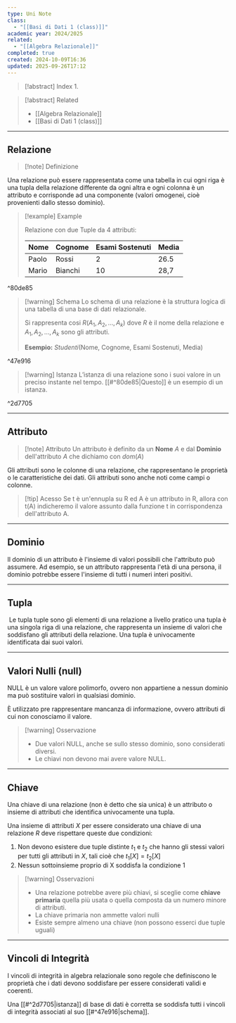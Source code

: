 ```yaml
---
type: Uni Note
class:
  - "[[Basi di Dati 1 (class)]]"
academic year: 2024/2025
related:
  - "[[Algebra Relazionale]]"
completed: true
created: 2024-10-09T16:36
updated: 2025-09-26T17:12
---
```

>[!abstract] Index
>1. 

>[!abstract] Related
>- [[Algebra Relazionale]]
>- [[Basi di Dati 1 (class)]]

---
## Relazione

>[!note] Definizione
>

Una relazione può essere rappresentata come una tabella in cui ogni riga è una tupla della relazione differente da ogni altra e ogni colonna è un attributo e corrisponde ad una componente (valori omogenei, cioè provenienti dallo stesso dominio).

>[!example] Example
>
>Relazione con due Tuple da 4 attributi:
>
>| Nome  | Cognome | Esami Sostenuti | Media |
>| ----- | ------- | --------------- | ----- |
>| Paolo | Rossi   | 2               | 26.5  |
>| Mario | Bianchi | 10              | 28,7  |

^80de85

>[!warning] Schema
>Lo schema di una relazione è la struttura logica di una tabella di una base di dati relazionale.
>
>Si rappresenta cosi $R(A_{1}, A_{2}, \dots, A_{k})$ dove $R$ è il nome della relazione e $A_{1}, A_{2}, \dots, A_{k}$ sono gli attributi.
>
>**Esempio:** $Studenti(\text{Nome},\ \text{Cognome},\ \text{Esami Sostenuti},\ \text{Media})$

^47e916

>[!warning] Istanza
>L’istanza di una relazione sono i suoi valore in un preciso instante nel tempo. [[#^80de85|Questo]] è un esempio di un istanza.

^2d7705

---
## Attributo

>[!note] Attributo
>Un attributo è definito da un **Nome** $A$ e dal **Dominio** dell'attributo $A$ che dichiamo con $dom(A)$

Gli attributi sono le colonne di una relazione, che rappresentano le proprietà o le caratteristiche dei dati. Gli attributi sono anche noti come campi o colonne.

>[!tip] Acesso
> Se t è un'ennupla su R ed A è un attributo in R, allora con t(A) indicheremo il valore assunto dalla funzione t in corrispondenza dell'attributo A.

---
## Dominio

Il dominio di un attributo è l'insieme di valori possibili che l'attributo può assumere. Ad esempio, se un attributo rappresenta l'età di una persona, il dominio potrebbe essere l'insieme di tutti i numeri interi positivi.

---
## Tupla

 Le tupla tuple sono gli elementi di una relazione a livello pratico una tupla è una singola riga di una relazione, che rappresenta un insieme di valori che soddisfano gli attributi della relazione. Una tupla è univocamente identificata dai suoi valori.

---
## Valori Nulli (null)

NULL è un valore valore polimorfo, ovvero non appartiene a nessun dominio ma può sostituire valori in qualsiasi dominio.

È utilizzato pre rappresentare mancanza di informazione, ovvero attributi di cui non conosciamo il valore.

>[!warning] Osservazione
>- Due valori NULL, anche se sullo stesso dominio, sono considerati diversi.
>- Le chiavi non devono mai avere valore NULL.

---
## Chiave

Una chiave di una relazione (non è detto che sia unica) è un attributo o insieme di attributi che identifica univocamente una tupla.

Una insieme di attributi $X$ per essere considerato una chiave di una relazione $R$ deve rispettare queste due condizioni:
1. Non devono esistere due tuple distinte $t_{1}$ e $t_{2}$ che hanno gli stessi valori per tutti gli attributi in $X$, tali cioè che $t_{1}[X] = t_{2}[X]$
2. Nessun sottoinsieme proprio di X soddisfa la condizione 1

>[!warning] Osservazioni
>- Una relazione potrebbe avere più chiavi, si sceglie come **chiave primaria** quella più usata o quella composta da un numero minore di attributi.
>- La chiave primaria non ammette valori nulli
>- Esiste sempre almeno una chiave (non possono esserci due tuple uguali)

---
## Vincoli di Integrità

I vincoli di integrità in algebra relazionale sono regole che definiscono le proprietà che i dati devono soddisfare per essere considerati validi e coerenti. 

Una [[#^2d7705|istanza]] di base di dati è corretta se soddisfa tutti i vincoli di integrità associati al suo [[#^47e916|schema]].